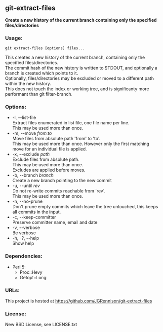 ## git-extract-files
**Create a new history of the current branch containing only the specified files/directories**  

### Usage:

    git extract-files [options] files...

This creates a new history of the current branch, containing only the specified files/directories.  
The commit hash of the new history is written to STDOUT, and optionally a branch is created which points to it.  
Optionally, files/directories may be excluded or moved to a different path within the new history.  
This does not touch the index or working tree, and is significanty more performant than git filter-branch.

### Options:
* -l, --list-file <path>  
  Extract files enumerated in list file, one file name per line.  
  This may be used more than once.
* -m, --move *from:to*  
  Move files from absolute path 'from' to 'to'.  
  This may be used more than once. However only the first matching move for an individual file is applied.
* -x, --exclude *path*  
  Exclude files from absolute path.  
  This may be used more than once.  
  Excludes are applied before moves.
* -b, --branch *branch*  
  Create a new branch pointing to the new commit
* -u, --until *rev*  
  Do not re-write commits reachable from 'rev'.  
  This may be used more than once.
* -n, --no-prune  
  Don't prune empty commits which leave the tree untouched, this keeps all commits in the input.
* -c, --keep-committer  
  Preserve committer name, email and date
* -v, --verbose  
  Be verbose
* -h, -?, --help  
  Show help

### Dependencies:
* Perl 5:  
  * Proc::Hevy  
  * Getopt::Long

### URLs:
This project is hosted at https://github.com/JGRennison/git-extract-files

### License:
New BSD License, see LICENSE.txt
